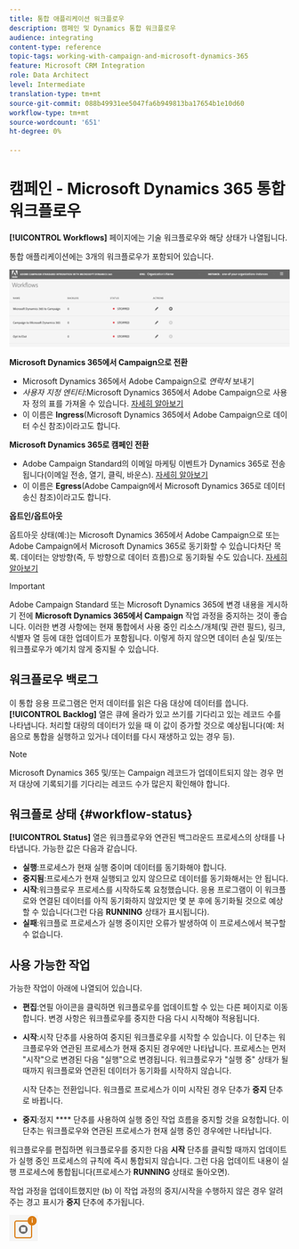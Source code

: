 ```yaml
---
title: 통합 애플리케이션 워크플로우
description: 캠페인 및 Dynamics 통합 워크플로우
audience: integrating
content-type: reference
topic-tags: working-with-campaign-and-microsoft-dynamics-365
feature: Microsoft CRM Integration
role: Data Architect
level: Intermediate
translation-type: tm+mt
source-git-commit: 088b49931ee5047fa6b949813ba17654b1e10d60
workflow-type: tm+mt
source-wordcount: '651'
ht-degree: 0%

---
```



# 캠페인 - Microsoft Dynamics 365 통합 워크플로우

**[!UICONTROL Workflows]** 페이지에는 기술 워크플로우와 해당 상태가 나열됩니다.

통합 애플리케이션에는 3개의 워크플로우가 포함되어 있습니다.

![](assets/do-not-localize/d365-to-acs-ui-page-workflows.png)

**Microsoft Dynamics 365에서 Campaign으로 전환**
* Microsoft Dynamics 365에서 Adobe Campaign으로 *연락처* 보내기
* *사용자 지정 엔티티*:Microsoft Dynamics 365에서 Adobe Campaign으로 사용자 정의 표를 가져올 수 있습니다. [자세히 알아보기](../../integrating/using/d365-acs-using-the-integration.md#data-flows)
* 이 이름은 **Ingress**(Microsoft Dynamics 365에서 Adobe Campaign으로 데이터 수신 참조)이라고도 합니다.

**Microsoft Dynamics 365로 캠페인 전환**
* Adobe Campaign Standard의 이메일 마케팅 이벤트가 Dynamics 365로 전송됩니다(이메일 전송, 열기, 클릭, 바운스). [자세히 알아보기](../../integrating/using/d365-acs-using-the-integration.md#email-marketing-event-flow)
* 이 이름은 **Egress**(Adobe Campaign에서 Microsoft Dynamics 365로 데이터 송신 참조)이라고도 합니다.

**옵트인/옵트아웃**

옵트아웃 상태(예:)는 Microsoft Dynamics 365에서 Adobe Campaign으로 또는 Adobe Campaign에서 Microsoft Dynamics 365로 동기화할 수 있습니다차단 목록. 데이터는 양방향(즉, 두 방향으로 데이터 흐름)으로 동기화될 수도 있습니다. [자세히 알아보기](../../integrating/using/d365-acs-self-service-app-data-sync.md#opt-in-out-wf)

>[!IMPORTANT]
>
>Adobe Campaign Standard 또는 Microsoft Dynamics 365에 변경 내용을 게시하기 전에 **Microsoft Dynamics 365에서 Campaign** 작업 과정을 중지하는 것이 좋습니다. 이러한 변경 사항에는 현재 통합에서 사용 중인 리소스/개체(및 관련 필드), 링크, 식별자 열 등에 대한 업데이트가 포함됩니다. 이렇게 하지 않으면 데이터 손실 및/또는 워크플로우가 예기치 않게 중지될 수 있습니다.

## 워크플로우 백로그

이 통합 응용 프로그램은 먼저 데이터를 읽은 다음 대상에 데이터를 씁니다. **[!UICONTROL Backlog]** 열은 큐에 올라가 있고 쓰기를 기다리고 있는 레코드 수를 나타냅니다. 처리할 대량의 데이터가 있을 때 이 값이 증가할 것으로 예상됩니다(예: 처음으로 통합을 실행하고 있거나 데이터를 다시 재생하고 있는 경우 등).

>[!NOTE]
>Microsoft Dynamics 365 및/또는 Campaign 레코드가 업데이트되지 않는 경우 먼저 대상에 기록되기를 기다리는 레코드 수가 많은지 확인해야 합니다.


## 워크플로 상태 {#workflow-status}

**[!UICONTROL Status]** 열은 워크플로우와 연관된 백그라운드 프로세스의 상태를 나타냅니다. 가능한 값은 다음과 같습니다.

* **실행**:프로세스가 현재 실행 중이며 데이터를 동기화해야 합니다.
* **중지됨**:프로세스가 현재 실행되고 있지 않으므로 데이터를 동기화해서는 안 됩니다.
* **시작**:워크플로우 프로세스를 시작하도록 요청했습니다. 응용 프로그램이 이 워크플로와 연결된 데이터를 아직 동기화하지 않았지만 몇 분 후에 동기화될 것으로 예상할 수 있습니다(그런 다음 **RUNNING** 상태가 표시됩니다).
* **실패**:워크플로 프로세스가 실행 중이지만 오류가 발생하여 이 프로세스에서 복구할 수 없습니다.

## 사용 가능한 작업

가능한 작업이 아래에 나열되어 있습니다.

* **편집**:연필 아이콘을 클릭하면 워크플로우를 업데이트할 수 있는 다른 페이지로 이동합니다. 변경 사항은 워크플로우를 중지한 다음 다시 시작해야 적용됩니다.

* **시작**:시작 단추를 사용하여 중지된 워크플로우를 시작할 수 있습니다. 이 단추는 워크플로우와 연관된 프로세스가 현재 중지된 경우에만 나타납니다. 프로세스는 먼저 &quot;시작&quot;으로 변경된 다음 &quot;실행&quot;으로 변경됩니다. 워크플로우가 &quot;실행 중&quot; 상태가 될 때까지 워크플로와 연관된 데이터가 동기화를 시작하지 않습니다.

   시작 단추는 전환입니다. 워크플로 프로세스가 이미 시작된 경우 단추가 **중지** 단추로 바뀝니다.

* **중지**:정지  **** 단추를 사용하여 실행 중인 작업 흐름을 중지할 것을 요청합니다. 이 단추는 워크플로우와 연관된 프로세스가 현재 실행 중인 경우에만 나타납니다.

워크플로우를 편집하면 워크플로우를 중지한 다음 **시작** 단추를 클릭할 때까지 업데이트가 실행 중인 프로세스의 규칙에 즉시 통합되지 않습니다. 그런 다음 업데이트 내용이 실행 프로세스에 통합됩니다(프로세스가 **RUNNING** 상태로 돌아오면).

작업 과정을 업데이트했지만 (b) 이 작업 과정의 중지/시작을 수행하지 않은 경우 알려 주는 경고 표시가 **중지** 단추에 추가됩니다.

![](assets/do-not-localize/d365-to-acs-icon-stop-with-changes.png)
